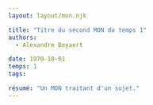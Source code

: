 ```yaml
---
layout: layout/mon.njk

title: "Titre du second MON du temps 1"
authors:
  - Alexandre Beyaert

date: 1970-10-01
temps: 1
tags:

résumé: "Un MON traitant d'un sujet."
---
```

